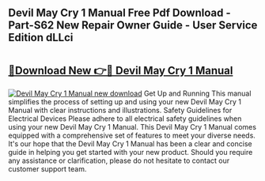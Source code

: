 ## Devil May Cry 1 Manual Free Pdf Download - Part-S62 New Repair Owner Guide - User Service Edition dLLci

# <h2><a href="http://bc13470.oget.top/?id=Devil+May+Cry+1+Manual">🔗Download New 👉🔴 Devil May Cry 1 Manual</a></h2>

[![Devil May Cry 1 Manual new download](https://i.imgur.com/5g1atiW.png)](http://bc13470.oget.top/?id=Devil+May+Cry+1+Manual)
Get Up and Running This manual simplifies the process of setting up and using your new Devil May Cry 1 Manual with clear instructions and illustrations. Safety Guidelines for Electrical Devices Please adhere to all electrical safety guidelines when using your new Devil May Cry 1 Manual. This Devil May Cry 1 Manual comes equipped with a comprehensive set of features to meet your diverse needs. It's our hope that the Devil May Cry 1 Manual has been a clear and concise guide in helping you get started with your new product. Should you require any assistance or clarification, please do not hesitate to contact our customer support team.
